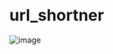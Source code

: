 # url_shortner
![image](https://github.com/user-attachments/assets/0773206d-1be5-4277-8998-17d92a5c8a68)
